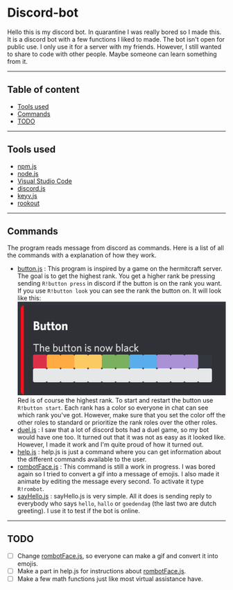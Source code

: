 # Discord-bot

Hello this is my discord bot. In quarantine I was really bored so I made this. It is a discord bot with a few functions I liked to made. The bot isn't open for public use. I only use it for a server with my friends. However, I still wanted to share to code with other people. Maybe someone can learn something from it.

---

## Table of content

-   [Tools used](#tools-used)
-   [Commands](#commands)
-   [TODO](#todo)

---

## Tools used

-   [npm.js](https://www.npmjs.com)
-   [node.js](https://nodejs.org/en/)
-   [Visual Studio Code](https://code.visualstudio.com)
-   [discord.js](https://discord.js.org/#/)
-   [keyv.js](https://www.npmjs.com/package/keyv)
-   [rookout](https://www.rookout.com)

---

## Commands

The program reads message from discord as commands. Here is a list of all the commands with a explanation of how they work.

-   [button.js](commands/button.js)
    : This program is inspired by a game on the hermitcraft server. The goal is to get the highest rank. You get a higher rank be pressing sending `R!button press` in discord if the button is on the rank you want. If you use `R!button look` you can see the rank the button on. It will look like this: ![picture](images/buttonInterface.png) Red is of course the highest rank. To start and restart the button use `R!button start`. Each rank has a color so everyone in chat can see which rank you've got. However, make sure that you set the color off the other roles to standard or prioritize the rank roles over the other roles.
-   [duel.js](commands/duel.js)
    : I saw that a lot of discord bots had a duel game, so my bot would have one too. It turned out that it was not as easy as it looked like. However, I made it work and I'm quite proud of how it turned out.
-   [help.js](commands/help.js)
    : help.js is just a command where you can get information about the different commands available to the user.
-   [rombotFace.js](commands/rombotFace.js)
    : This command is still a work in progress. I was bored again so I tried to convert a gif into a message of emojis. I also made it animate by editing the message every second. To activate it type `R!rombot`.
-   [sayHello.js](commands/sayHello.js)
    : sayHello.js is very simple. All it does is sending reply to everybody who says `hello`, `hallo` or `goedendag` (the last two are dutch greeting). I use it to test if the bot is online.

---

## TODO

-   [ ] Change [rombotFace.js](commands/rombotFace.js), so everyone can make a gif and convert it into emojis.
-   [ ] Make a part in help.js for instructions about [rombotFace.js](commands/rombotFace.js).
-   [ ] Make a few math functions just like most virtual assistance have.

